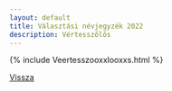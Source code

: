 ```yaml
---
layout: default
title: Választási névjegyzék 2022
description: Vértesszőlős
---
```


{% include Veertesszooxxlooxxs.html %}

[Vissza](./)